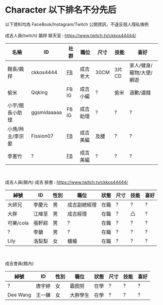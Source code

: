 # Character 以下排名不分先后
以下資料均為 FaceBook/Instagram/Twitch 公開資訊，不違反個人隱私條例<br>
<br>
成吉人員(twitch) 飆捍 聊天室 : https://www.twitch.tv/ckkos44444/<br>

| 名稱 | ID | 社群 | 職位 | 尺寸 | 技能 | 喜好 |
|-------|----------|----------------------------------------------------|------|----|-----|--------------------|
|館長/飆捍|ckkos4444|[FB](https://www.facebook.com/飆捍-1471772763091863/)|成吉老大|30CM|3片CD|家人/健身/寵物/大便/網遊|
|偷米|Qqking|FB IG|成吉小編|?|偷米|道歉/還錢|
|小宇/館長小助理|ggsmidaaaaa|FB IG|成吉助理|?|?|?|
|小倩/羚主/李宗晏|Fission07|[FB](https://www.facebook.com/profile.php?id=1622539177)|成吉美編|及腰|?|?|
|李憲竹|?|[FB](https://www.facebook.com/hellsing.cunstantin)|成吉美編|?|?|?|






<br>

成吉人員(館內) 成吉 臉書 : https://www.twitch.tv/ckkos44444/<br>

| 綽號 | ID | 性別 | 職位 | 狀態 | 尺寸 | 技能 | 喜好 |
|-------|---------|--|--------|---|----|-----|--------------------|
|大師兄|李慶元|男|成吉副總經理|在職|?|?|?|
|大胖|江暐至|男|成吉經理|在職|?|凸|?|
|可樂/cola|張軒綜|男|?|在職|?|?|?|
|?|李鎗|男|?|在職|?|?|?|
|Lily|洛梨梨|女|櫃檯|在職|?|?|?|

<br>

成吉會員(館內)<br>

| 綽號 | ID | 性別 | 職位 | 狀態 | 尺寸 | 技能 | 喜好 |
|-------|---------|--|--------|---|----|-----|--------------------|
|?|唐宇婷|女|霸图努|在學|?|?|?|
|Dee Wang|王一驊|女|大胖學生|在學|?|?|?|

<br>

  




